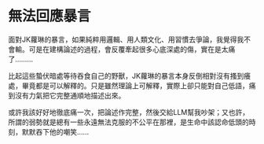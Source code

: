 # 無法回應暴言

面對JK蘿琳的暴言，如果純粹用邏輯、用人類文化、用習慣去爭論，我覺得我不會輸。可是在建構論述的過程，會反覆牽起很多心底深處的傷，實在是太痛了………

比起這些蟄伏暗處等待吞食自己的野獸，JK蘿琳的暴言本身反倒相對沒有搔到癢處，畢竟都是可以解釋的。只是雖然理論上可解釋，實際上卻只能對自己低語，痛到沒有力氣把它完整通順地描述出來。

或許我該好好地徹底痛一次，把論述作完整，然後交給LLM幫我吵架；又也許，所謂的弱勢就是總有一些永遠無法克服的不公平在那裡，是生命中該認命低頭的時刻，默默吞下他的嘲笑……
